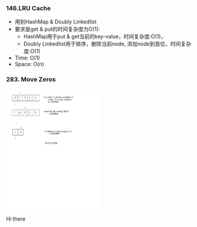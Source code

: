 ### 146.LRU Cache
* 用到HashMap & Doubly Linkedlist
* 要求是get & put的时间复杂度为O(1):
  * HashMap用于put & get当前的key-value，时间复杂度:O(1)，
  * Doubly Linkedlist用于排序，删除当前node, 添加node到首位，时间复杂度:O(1)
* Time: O(1)
* Space: O(n)

### 283. Move Zeros
<p align="left">
  <img src="https://github.com/HackBL/Leetcode/blob/main/Images/283.jpg" width=50% height=50% margin=50%>
</p>


Hi there
